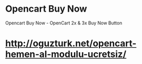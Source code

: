 # Opencart Buy Now
Opencart Buy Now - OpenCart 2x &amp; 3x Buy Now Button

# http://oguzturk.net/opencart-hemen-al-modulu-ucretsiz/

